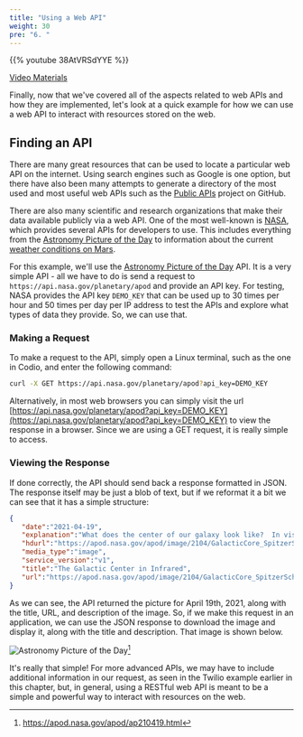 ```yaml
---
title: "Using a Web API"
weight: 30
pre: "6. "
---
```


{{% youtube 38AtVRSdYYE %}}

[Video Materials](video)

Finally, now that we've covered all of the aspects related to web APIs and how they are implemented, let's look at a quick example for how we can use a web API to interact with resources stored on the web.

## Finding an API

There are many great resources that can be used to locate a particular web API on the internet. Using search engines such as Google is one option, but there have also been many attempts to generate a directory of the most used and most useful web APIs such as the [Public APIs](https://github.com/public-apis/public-apis) project on GitHub.

There are also many scientific and research organizations that make their data available publicly via a web API. One of the most well-known is [NASA](https://api.nasa.gov/), which provides several APIs for developers to use. This includes everything from the [Astronomy Picture of the Day](https://apod.nasa.gov/apod/astropix.html) to information about the current [weather conditions on Mars](https://mars.nasa.gov/insight/weather/).

For this example, we'll use the [Astronomy Picture of the Day](https://apod.nasa.gov/apod/astropix.html) API. It is a very simple API - all we have to do is send a request to `https://api.nasa.gov/planetary/apod` and provide an API key. For testing, NASA provides the API key `DEMO_KEY` that can be used up to 30 times per hour and 50 times per day per IP address to test the APIs and explore what types of data they provide. So, we can use that.

### Making a Request

To make a request to the API, simply open a Linux terminal, such as the one in Codio, and enter the following command:

```bash
curl -X GET https://api.nasa.gov/planetary/apod?api_key=DEMO_KEY
```

Alternatively, in most web browsers you can simply visit the url [https://api.nasa.gov/planetary/apod?api_key=DEMO_KEY](https://api.nasa.gov/planetary/apod?api_key=DEMO_KEY) to view the response in a browser. Since we are using a GET request, it is really simple to access.

### Viewing the Response

If done correctly, the API should send back a response formatted in JSON. The response itself may be just a blob of text, but if we reformat it a bit we can see that it has a simple structure:

```json
{
   "date":"2021-04-19",
   "explanation":"What does the center of our galaxy look like?  In visible light, the Milky Way's center is hidden by clouds of obscuring dust and gas. But in this stunning vista, the Spitzer Space Telescope's infrared cameras, penetrate much of the dust revealing the stars of the crowded galactic center region. A mosaic of many smaller snapshots, the detailed, false-color image shows older, cool stars in bluish hues. Red and brown glowing dust clouds are associated with young, hot stars in stellar nurseries. The very center of the Milky Way has recently been found capable of forming newborn stars. The galactic center lies some 26,700 light-years away, toward the constellation Sagittarius. At that distance, this picture spans about 900 light-years.",
   "hdurl":"https://apod.nasa.gov/apod/image/2104/GalacticCore_SpitzerSchmidt_6143.jpg",
   "media_type":"image",
   "service_version":"v1",
   "title":"The Galactic Center in Infrared",
   "url":"https://apod.nasa.gov/apod/image/2104/GalacticCore_SpitzerSchmidt_960.jpg"
}
```

As we can see, the API returned the picture for April 19th, 2021, along with the title, URL, and description of the image. So, if we make this request in an application, we can use the JSON response to download the image and display it, along with the title and description. That image is shown below.

![Astronomy Picture of the Day](https://apod.nasa.gov/apod/image/2104/GalacticCore_SpitzerSchmidt_960.jpg)[^1]

[^1]: https://apod.nasa.gov/apod/ap210419.html

It's really that simple! For more advanced APIs, we may have to include additional information in our request, as seen in the Twilio example earlier in this chapter, but, in general, using a RESTful web API is meant to be a simple and powerful way to interact with resources on the web.
